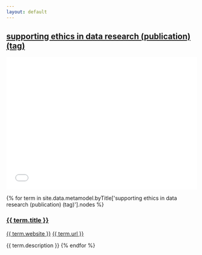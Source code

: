 ```yaml
---
layout: default
---
```

<style>
.initial-content {
  padding-left:5%;
  padding-right:25px;
}
iframe {
  background: url('/loader.jpg') no-repeat center top;
  background-size: 150px 150px;
  min-height: 350px;
}
</style>

## <a href='/_pages/embed?t=supporting ethics in data research (publication) (tag)'>supporting ethics in data research (publication) (tag)</a>

<iframe style='border:0px;background=white;' width='100%' src='{{site.data.urls.unitiddler}}/#supporting ethics in data research (publication) (tag)'></iframe>

{% for term in site.data.metamodel.byTitle['supporting ethics in data research (publication) (tag)'].nodes %}
### <a href='/_pages/embed?t={{ term.title | url_encode }}'>{{ term.title }}</a>

<a href='{{ term.website | url_encode }}'>{{ term.website }}</a>
<a href='{{ term.url | url_encode }}'>{{ term.url }}</a>

{{ term.description }}
{% endfor %}
